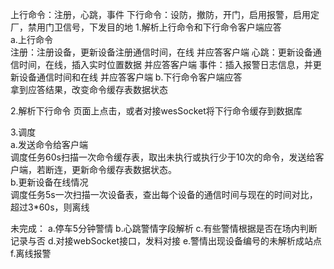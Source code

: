 上行命令：注册，心跳，事件
下行命令：设防，撤防，开门，启用报警，启用定厂，禁用门卫信号，下发目的地
1.解析上行命令和下行命令客户端应答   
    a.上行命令    
        注册：注册设备，更新设备注册通信时间，在线      并应答客户端
        心跳：更新设备通信时间，在线，插入实时位置数据    并应答客户端
        事件：插入报警日志信息，并更新设备通信时间和在线    并应答客户端
    b.下行命令客户端应答   
        拿到应答结果，改变命令缓存表数据状态
    
2.解析下行命令
    页面上点击，或者对接wesSocket将下行命令缓存到数据库 
      
3.调度   
    a.发送命令给客户端  
        调度任务60s扫描一次命令缓存表，取出未执行或执行少于10次的命令，发送给客户端，若断连，更新命令缓存表数据状态。  
    b.更新设备在线情况  
        调度任务5s一次扫描一次设备表，查出每个设备的通信时间与现在的时间对比，超过3*60s，则离线
        
未完成：
    a.停车5分钟警情
    b.心跳警情字段解析
    c.有些警情根据是否在场内判断记录与否
    d.对接webSocket接口，发料对接
    e.警情出现设备编号的未解析成站点
    f.离线报警